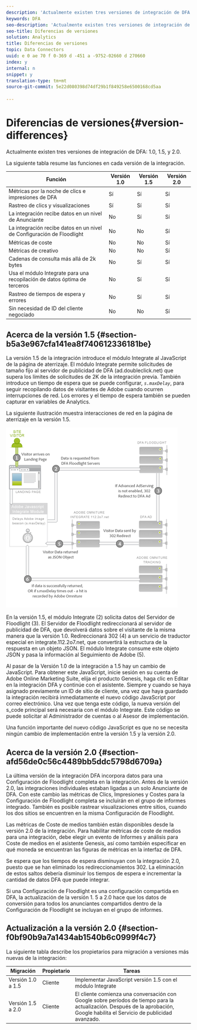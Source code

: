 ```yaml
---
description: 'Actualmente existen tres versiones de integración de DFA: 1.0, 1.5, y 2.0.'
keywords: DFA
seo-description: 'Actualmente existen tres versiones de integración de DFA: 1.0, 1.5, y 2.0.'
seo-title: Diferencias de versiones
solution: Analytics
title: Diferencias de versiones
topic: Data Connectors
uuid: e 0 ae 70 f 0-369 d -451 a -9752-02660 d 270660
index: y
internal: n
snippet: y
translation-type: tm+mt
source-git-commit: 5e22d080398d74df29b1f849258e6500168cd5aa

---
```



# Diferencias de versiones{#version-differences}

Actualmente existen tres versiones de integración de DFA: 1.0, 1.5, y 2.0.

La siguiente tabla resume las funciones en cada versión de la integración.

| Función | Versión 1.0 | Versión 1.5 | Versión 2.0 |
|---|---|---|---|
| Métricas por la noche de clics e impresiones de DFA | Sí | Sí | Sí |
| Rastreo de clics y visualizaciones | Sí | Sí | Sí |
| La integración recibe datos en un nivel de Anunciante | No | Sí | Sí |
| La integración recibe datos en un nivel de Configuración de Floodlight | No | No | Sí |
| Métricas de coste | No | No | Sí |
| Métricas de creativo | No | No | Sí |
| Cadenas de consulta más allá de 2k bytes | No | Sí | Sí |
| Usa el módulo Integrate para una recopilación de datos óptima de terceros | No | Sí | Sí |
| Rastreo de tiempos de espera y errores | No | Sí | Sí |
| Sin necesidad de ID del cliente negociado | No | No | Sí |

## Acerca de la versión 1.5 {#section-b5a3e967cfa141ea8f740612336181be}

La versión 1.5 de la integración introduce el módulo Integrate al JavaScript de la página de aterrizaje. El módulo Integrate permite solicitudes de tamaño fijo al servidor de publicidad de DFA (ad.doubleclick.net) que supera los límites de solicitudes de 2K de la integración previa. También introduce un tiempo de espera que se puede configurar, *`s.maxDelay`*, para seguir recopilando datos de visitantes de Adobe cuando ocurren interrupciones de red. Los errores y el tiempo de espera también se pueden capturar en variables de Analytics.

La siguiente ilustración muestra interacciones de red en la página de aterrizaje en la versión 1.5.

![](assets/DFA_About_1_5.png)

En la versión 1.5, el módulo Integrate (2) solicita datos del Servidor de Floodlight (3). El Servidor de Floodlight redireccionará al servidor de publicidad de DFA, que devolverá datos sobre el visitante de la misma manera que la versión 1.0. Redireccionará 302 (4) a un servicio de traductor especial en integrate.112.2o7.net, que convertirá la estructura de la respuesta en un objeto JSON. El módulo Integrate consume este objeto JSON y pasa la información al Seguimiento de Adobe (5).

Al pasar de la Versión 1.0 de la integración a 1.5 hay un cambio de JavaScript. Para obtener este JavaScript, inicie sesión en su cuenta de Adobe Online Marketing Suite, elija el producto Genesis, haga clic en Editar en la integración DFA y continúe con el asistente. Siempre y cuando se haya asignado previamente un ID de sitio de cliente, una vez que haya guardado la integración recibirá inmediatamente el nuevo código JavaScript por correo electrónico. Una vez que tenga este código, la nueva versión del s_code principal será necesaria con el módulo Integrate. Este código se puede solicitar al Administrador de cuentas o al Asesor de implementación.

Una función importante del nuevo código JavaScript es que no se necesita ningún cambio de implementación entre la versión 1.5 y la versión 2.0.

## Acerca de la versión 2.0 {#section-afd56de0c56c4489bb5ddc5798d6709a}

La última versión de la integración DFA incorpora datos para una Configuración de Floodlight completa en la integración. Antes de la versión 2.0, las integraciones individuales estaban ligadas a un solo Anunciante de DFA. Con este cambio las métricas de Clics, Impresiones y Costes para la Configuración de Floodlight completa se incluirán en el grupo de informes integrado. También es posible rastrear visualizaciones entre sitios, cuando los dos sitios se encuentren en la misma Configuración de Floodlight.

Las métricas de Coste de medios también están disponibles desde la versión 2.0 de la integración. Para habilitar métricas de coste de medios para una integración, debe elegir un evento de Informes y análisis para Coste de medios en el asistente Genesis, así como también especificar en qué moneda se encuentran las figuras de métricas en la interfaz de DFA.

Se espera que los tiempos de espera disminuyan con la integración 2.0, puesto que se han eliminado los redireccionamientos 302. La eliminación de estos saltos debería disminuir los tiempos de espera e incrementar la cantidad de datos DFA que puede integrar.

Si una Configuración de Floodlight es una configuración compartida en DFA, la actualización de la versión 1. 5 a 2.0 hace que los datos de conversión para todos los anunciantes compartidos dentro de la Configuración de Floodlight se incluyan en el grupo de informes.

## Actualización a la versión 2.0 {#section-f0bf90b9a7a1434ab1540b6c0999f4c7}

La siguiente tabla describe los propietarios para migración a versiones más nuevas de la integración:

| Migración | Propietario | Tareas |
|---|---|---|
| Versión 1.0 a 1.5 | Cliente | Implementar JavaScript versión 1.5 con el módulo Integrate |
| Versión 1.5 a 2.0 | Cliente | El cliente comienza una conversación con Google sobre períodos de tiempo para la actualización. Después de la aprobación, Google habilita el Servicio de publicidad avanzado. |

